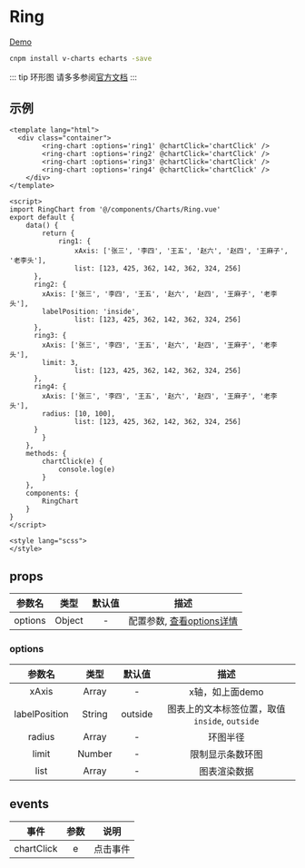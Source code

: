 # Ring
[Demo](http://watasi.gitee.io/infozx_api/dist/#/ring.html)

```bash
cnpm install v-charts echarts -save
```

::: tip 环形图
请多多参阅[官方文档](https://v-charts.js.org/#/)
:::

## 示例
```vue{11}
<template lang="html">
  <div class="container">
		<ring-chart :options='ring1' @chartClick='chartClick' />
		<ring-chart :options='ring2' @chartClick='chartClick' />
		<ring-chart :options='ring3' @chartClick='chartClick' />
		<ring-chart :options='ring4' @chartClick='chartClick' />
	</div>
</template>

<script>
import RingChart from '@/components/Charts/Ring.vue'
export default {
	data() {
		return {
			ring1: {
				xAxis: ['张三', '李四', '王五', '赵六', '赵四', '王麻子', '老李头'],
				list: [123, 425, 362, 142, 362, 324, 256]
      },
      ring2: {
        xAxis: ['张三', '李四', '王五', '赵六', '赵四', '王麻子', '老李头'],
        labelPosition: 'inside',
				list: [123, 425, 362, 142, 362, 324, 256]
      },
      ring3: {
        xAxis: ['张三', '李四', '王五', '赵六', '赵四', '王麻子', '老李头'],
        limit: 3,
				list: [123, 425, 362, 142, 362, 324, 256]
      },
      ring4: {
        xAxis: ['张三', '李四', '王五', '赵六', '赵四', '王麻子', '老李头'],
        radius: [10, 100],
				list: [123, 425, 362, 142, 362, 324, 256]
      }
		}
	},
	methods: {
		chartClick(e) {
			console.log(e)
		}
	},
	components: {
		RingChart
	}
}
</script>

<style lang="scss">
</style>
```

## props
|参数名|类型|默认值|描述|
|:---:|:---:|:---:|:---:|
|options|Object|-|配置参数, [查看options详情](#options)|

### options
|参数名|类型|默认值|描述|
|:---:|:---:|:---:|:---:|
|xAxis|Array|-|x轴，如上面demo|
|labelPosition|String|outside|图表上的文本标签位置，取值`inside`, `outside`|
|radius|Array|-|环图半径|
|limit|Number|-|限制显示条数环图|
|list|Array|-|图表渲染数据|

## events
|事件|参数|说明|
|:---:|:---:|:---:|
|chartClick|e|点击事件|